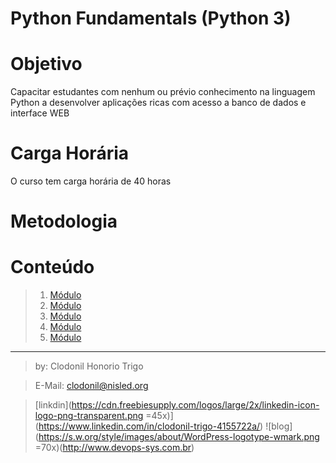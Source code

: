 Python Fundamentals (Python 3)
===============

# Objetivo
Capacitar estudantes com nenhum ou prévio conhecimento na linguagem Python a desenvolver aplicações ricas com acesso a banco de dados e interface WEB

# Carga Horária  
O curso tem carga horária de 40 horas

# Metodologia



# Conteúdo

> 1. [Módulo](modulo1/README.md)
> 2. [Módulo](modulo2/README.md)
> 3. [Módulo](modulo3/README.md)
> 4. [Módulo](modulo4/README.md)
> 5. [Módulo](modulo5/README.md)


---------
> by: Clodonil Honorio Trigo

> E-Mail: clodonil@nisled.org 

>  [linkdin](https://cdn.freebiesupply.com/logos/large/2x/linkedin-icon-logo-png-transparent.png =45x)](https://www.linkedin.com/in/clodonil-trigo-4155722a/)   ![blog](https://s.w.org/style/images/about/WordPress-logotype-wmark.png =70x)(http://www.devops-sys.com.br) 
